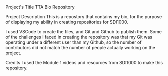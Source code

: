 Project's Title
TTA Bio Repository

Project Description
This is a repostory that contains my bio, for the purpose of displaying my ability in creating repositories for SDI1000.

I used VSCode to create the files, and Git and Github to publish them. 
Some of the challenges I faced in creating the repository was that my Git was operating under a different user than my Github, so the number of contributors did not match the number of people actually working on the project.

Credits
I used the Module 1 videos and resources from SDI1000 to make this repository.

